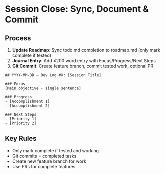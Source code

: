 # Session Close: Sync, Document & Commit

## Process
1. **Update Roadmap**: Sync todo.md completion to roadmap.md (only mark complete if tested)
2. **Journal Entry**: Add ≤200 word entry with Focus/Progress/Next Steps
3. **Git Commit**: Create feature branch, commit tested work, optional PR

```
## YYYY-MM-DD – Dev Log #X: [Session Title]

### Focus
[Main objective - single sentence]

### Progress
- [Accomplishment 1]
- [Accomplishment 2]

### Next Steps
- [Priority 1]
- [Priority 2]
```

## Key Rules
- Only mark complete if tested and working
- Git commits = completed tasks
- Create new feature branch for work
- Use PRs for complete features